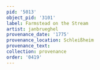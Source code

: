 ```yaml
---
pid: '5013'
object_pid: '3101'
label: Farmstead on the Stream
artist: janbrueghel
provenance_date: '1775'
provenance_location: Schleißheim
provenance_text:
collection: provenance
order: '0419'
---
```

